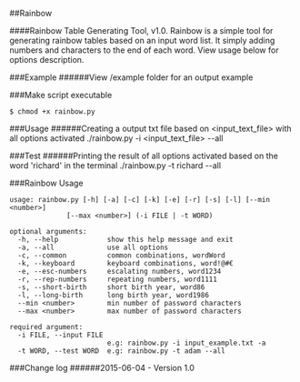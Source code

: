 ##Rainbow

####Rainbow Table Generating Tool, v1.0.
Rainbow is a simple tool for generating rainbow tables based on an input word list. It simply adding numbers and characters to the end of each word. View usage below for options description.

###Example
######View /example folder for an output example

###Make script executable

	$ chmod +x rainbow.py

###Usage
######Creating a output txt file based on <input_text_file> with all options activated
    ./rainbow.py -i <input_text_file> --all
    
###Test
######Printing the result of all options activated based on the word 'richard' in the terminal
    ./rainbow.py -t richard --all
    
###Rainbow Usage

    usage: rainbow.py [-h] [-a] [-c] [-k] [-e] [-r] [-s] [-l] [--min <number>]
                  [--max <number>] (-i FILE | -t WORD)

    optional arguments:
      -h, --help            show this help message and exit
      -a, --all             use all options
      -c, --common          common combinations, wordWord
      -k, --keyboard        keyboard combinations, word!@#€
      -e, --esc-numbers     escalating numbers, word1234
      -r, --rep-numbers     repeating numbers, word1111
      -s, --short-birth     short birth year, word86
      -l, --long-birth      long birth year, word1986
      --min <number>        min number of password characters
      --max <number>        max number of password characters

    required argument:
      -i FILE, --input FILE
                            e.g: rainbow.py -i input_example.txt -a
      -t WORD, --test WORD  e.g: rainbow.py -t adam --all


###Change log
######2015-06-04 - Version 1.0
   
